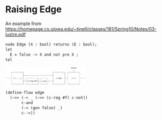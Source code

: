 # Raising Edge

An example from https://homepage.cs.uiowa.edu/~tinelli/classes/181/Spring10/Notes/03-lustre.pdf

```
node Edge (X : bool) returns (E : bool);
let
  E = false -> X and not pre X ;
tel
```



<img src="figures/raising-edge.png" alt="raising-edge" width=50% />

```
(define-flow edge
  (~>> (-< _ (~>> (c-reg #f) c-not))
       c-and
       (-< (gen false) _)
       c-->))
```

